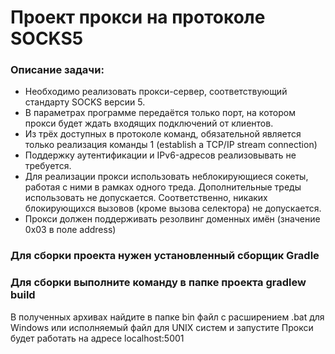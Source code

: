 # Проект прокси на протоколе SOCKS5
### Описание задачи:
* Необходимо реализовать прокси-сервер, соответствующий стандарту SOCKS версии 5.
* В параметрах программе передаётся только порт, на котором прокси будет ждать входящих подключений от клиентов.
* Из трёх доступных в протоколе команд, обязательной является только реализация команды 1 (establish a TCP/IP stream connection)
* Поддержку аутентификации и IPv6-адресов реализовывать не требуется.
* Для реализации прокси использовать неблокирующиеся сокеты, работая с ними в рамках одного треда. Дополнительные треды использовать не допускается. Соответственно, никаких блокирующихся вызовов (кроме вызова селектора) не допускается.
* Прокси должен поддерживать резолвинг доменных имён (значение 0x03 в поле address)

### Для сборки проекта нужен установленный сборщик Gradle
### Для сборки выполните команду в папке проекта gradlew build
В полученных архивах найдите в папке bin файл c расширением .bat для Windows или исполняемый файл для UNIX систем и запустите
Прокси будет работать на адресе localhost:5001